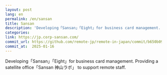 ```yaml
---
layout: post
lang: en
permalink: /en/sansan
title: Sansan
description: 'Developing「Sansan」「Eight」for business card management. Providing a satellite office「Sansan 神山ラボ」 to support remote staff.'
categories: 
link: https://jp.corp-sansan.com/
commit_url: https://github.com/remote-jp/remote-in-japan/commit/b650b0994970e1784f9df7f676d17574b0470674
commit_at:  2025-01-16
---
```


<p>Developing「Sansan」「Eight」for business card management. Providing a satellite office「Sansan 神山ラボ」 to support remote staff.</p>
